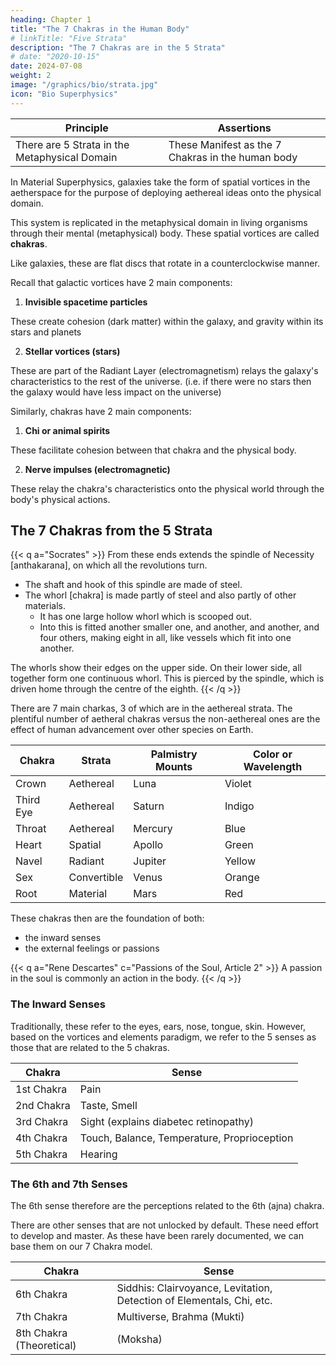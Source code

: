 ```yaml
---
heading: Chapter 1
title: "The 7 Chakras in the Human Body"
# linkTitle: "Five Strata"
description: "The 7 Chakras are in the 5 Strata"
# date: "2020-10-15"
date: 2024-07-08
weight: 2
image: "/graphics/bio/strata.jpg"
icon: "Bio Superphysics"
---
```



Principle | Assertions
--- | ---
There are 5 Strata in the Metaphysical Domain | These Manifest as the 7 Chakras in the human body


<!-- 7 aether 3 unconscious (union)
6 aether 2 subconscious (intuition)
5 aether 1 conscious (intellect)
4 spacetime - universal
3 radiant - heat for digestion
2 convertible - sex
1 material - identity or ego

 -->


In Material Superphysics, galaxies take the form of spatial vortices in the aetherspace for the purpose of deploying aethereal ideas onto the physical domain. 

This system is replicated in the metaphysical domain in living organisms through their mental (metaphysical) body. These spatial vortices are called **chakras**. 

Like galaxies, these are flat discs that rotate in a counterclockwise manner. 

Recall that galactic vortices have 2 main components:

1. **Invisible spacetime particles**

These create cohesion (dark matter) within the galaxy, and gravity within its stars and planets

2. **Stellar vortices (stars)**

These are part of the Radiant Layer (electromagnetism) relays the galaxy's characteristics to the rest of the universe. (i.e. if there were no stars then the galaxy would have less impact on the universe)

Similarly, chakras have 2 main components:

1. **Chi or animal spirits**

These facilitate cohesion between that chakra and the physical body.

2. **Nerve impulses (electromagnetic)** 

These relay the chakra's characteristics onto the physical world through the body's physical actions.


## The 7 Chakras from the 5 Strata

<!-- When viewed from the perspective of the individual soul, this manifests as the 7 chakras -->

{{< q a="Socrates" >}}
From these ends extends the spindle of Necessity [anthakarana], on which all the revolutions turn.
- The shaft and hook of this spindle are made of steel.
- The whorl [chakra] is made partly of steel and also partly of other materials.
  - It has one large hollow whorl which is scooped out.
  - Into this is fitted another smaller one, and another, and another, and four others, making eight in all, like vessels which fit into one another.

The whorls show their edges on the upper side. On their lower side, all together form one continuous whorl. This is pierced by the spindle, which is driven home through the centre of the eighth.
{{< /q >}}


There are 7 main charkas, 3 of which are in the aethereal strata. The plentiful number of aetheral chakras versus the non-aethereal ones are the effect of human advancement over other species on Earth. 


Chakra | Strata | Palmistry Mounts | Color or Wavelength
--- | --- | --- | ---
Crown | Aethereal | Luna | Violet
Third Eye | Aethereal | Saturn | Indigo
Throat | Aethereal | Mercury | Blue
Heart | Spatial |  Apollo | Green 
Navel | Radiant | Jupiter | Yellow
Sex | Convertible | Venus | Orange
Root | Material | Mars | Red


These chakras then are the foundation of both:
- the inward senses
- the external feelings or passions

{{< q a="Rene Descartes" c="Passions of the Soul, Article 2" >}}
A passion in the soul is commonly an action in the body.
{{< /q >}}


### The Inward Senses

Traditionally, these refer to the eyes, ears, nose, tongue, skin. However, based on the vortices and elements paradigm, we refer to the 5 senses as those that are related to the 5 chakras.  

<!-- Layer | Sense Organ |
--- | --- | ---
Aethereal | Ear | Hear
Spacetime |  Heart | Immaterial Feelings, Sense of balance and direction
Radiant | Eye | Sight
Convertible | Smell, Tongue | Smell, Taste 
Matter | Touch | Material Feelings  -->


Chakra | Sense
--- | ---
1st Chakra | Pain
2nd Chakra | Taste, Smell
3rd Chakra | Sight (explains diabetec retinopathy)
4th Chakra | Touch, Balance, Temperature, Proprioception
5th Chakra | Hearing



### The 6th and 7th Senses

The 6th sense therefore are the perceptions related to the 6th (ajna) chakra. 

There are other senses that are not unlocked by default. These need effort to develop and master. As these have been rarely documented, we can base them on our 7 Chakra model.

Chakra | Sense
--- | ---
6th Chakra | Siddhis: Clairvoyance, Levitation, Detection of Elementals, Chi, etc.  
7th Chakra | Multiverse, Brahma (Mukti)
8th Chakra (Theoretical) | (Moksha)



<!-- Layer | Sense Organ | Sense
--- | --- | ---
Aether | Ears | Hearing 
Spatial | Ears | Sense of Balance
Radiant | Eyes, Heart | Sight, Temperature
Convertible | Tongue, Nose | Taste, Smell 
Material | Skin, Heart | Tactility  -->